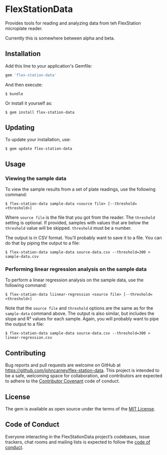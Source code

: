 # FlexStationData

Provides tools for reading and analyzing data from teh FlexStation microplate
reader.

Currently this is somewhere between alpha and beta.

## Installation

Add this line to your application's Gemfile:

```ruby
gem 'flex-station-data'
```

And then execute:

    $ bundle

Or install it yourself as:

    $ gem install flex-station-data

## Updating

To update your installation, use:

    $ gem update flex-station-data

## Usage

### Viewing the sample data

To view the sample results from a set of plate readings, use the following
command:

    $ flex-station-data sample-data <source file> [--threshold=<threshold>]

Where `source file` is the file that you got from the reader. The `threshold`
setting is optional. If provided, samples with values that are below the
`threshold` value will be skipped. `threshold` must be a number.

The output is in CSV format. You'll probably want to save it to a file. You
can do that by piping the output to a file:

    $ flex-station-data sample-data source-data.csv --threshold=300 > sample-data.csv

### Performing linear regression analysis on the sample data

To perform a linear regression analysis on the sample data, use the following
command:

    $ flex-station-data liinear-regression <source file> [--threshold=<threshold>]

Note that the `source file` and `threshold` options are the same as for the
`sample-data` command above. The output is also similar, but includes the
slope and R² values for each sample. Again, you will probably want to pipe the
output to a file:

    $ flex-station-data sample-data source-data.csv --threshold=300 > linear-regression.csv

## Contributing

Bug reports and pull requests are welcome on GitHub at https://github.com/johncarney/flex-station-data. This project is intended to be a safe, welcoming space for collaboration, and contributors are expected to adhere to the [Contributor Covenant](http://contributor-covenant.org) code of conduct.

## License

The gem is available as open source under the terms of the [MIT License](https://opensource.org/licenses/MIT).

## Code of Conduct

Everyone interacting in the FlexStationData project’s codebases, issue trackers, chat rooms and mailing lists is expected to follow the [code of conduct](https://github.com/johncarney/flex-station-data/blob/master/CODE_OF_CONDUCT.md).
